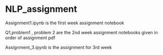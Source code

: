 # NLP_assignment

Assignment1.ipynb is the first week assignment notebook

Q1,problem1 , problem 2 are the 2nd week assignment notebooks given in order of assignment pdf

Assignment_3.ipynb is the assignment for 3rd week 
